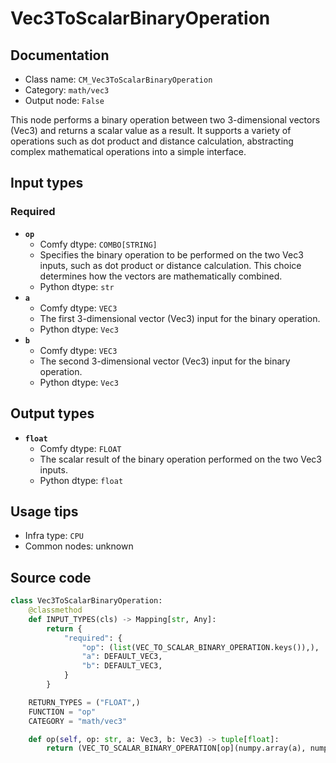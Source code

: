 # Vec3ToScalarBinaryOperation
## Documentation
- Class name: `CM_Vec3ToScalarBinaryOperation`
- Category: `math/vec3`
- Output node: `False`

This node performs a binary operation between two 3-dimensional vectors (Vec3) and returns a scalar value as a result. It supports a variety of operations such as dot product and distance calculation, abstracting complex mathematical operations into a simple interface.
## Input types
### Required
- **`op`**
    - Comfy dtype: `COMBO[STRING]`
    - Specifies the binary operation to be performed on the two Vec3 inputs, such as dot product or distance calculation. This choice determines how the vectors are mathematically combined.
    - Python dtype: `str`
- **`a`**
    - Comfy dtype: `VEC3`
    - The first 3-dimensional vector (Vec3) input for the binary operation.
    - Python dtype: `Vec3`
- **`b`**
    - Comfy dtype: `VEC3`
    - The second 3-dimensional vector (Vec3) input for the binary operation.
    - Python dtype: `Vec3`
## Output types
- **`float`**
    - Comfy dtype: `FLOAT`
    - The scalar result of the binary operation performed on the two Vec3 inputs.
    - Python dtype: `float`
## Usage tips
- Infra type: `CPU`
- Common nodes: unknown


## Source code
```python
class Vec3ToScalarBinaryOperation:
    @classmethod
    def INPUT_TYPES(cls) -> Mapping[str, Any]:
        return {
            "required": {
                "op": (list(VEC_TO_SCALAR_BINARY_OPERATION.keys()),),
                "a": DEFAULT_VEC3,
                "b": DEFAULT_VEC3,
            }
        }

    RETURN_TYPES = ("FLOAT",)
    FUNCTION = "op"
    CATEGORY = "math/vec3"

    def op(self, op: str, a: Vec3, b: Vec3) -> tuple[float]:
        return (VEC_TO_SCALAR_BINARY_OPERATION[op](numpy.array(a), numpy.array(b)),)

```
